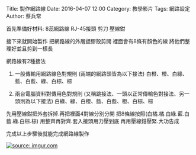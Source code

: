 Title: 製作網路線
Date: 2016-04-07 12:00
Category: 教學影片
Tags: 網路設定
Author: 蔡兵常

 
首先準備好材料: 
    8蕊網路線
    RJ-45接頭
    剪刀
    壓線鉗

接下來就開始製作
把網路線的外層塑膠殼剪開 裡面會有8條有顏色的線 將他們整理好並且剪到一樣長

網路線有2種接法


1. 一般傳輸用網路線色對規則 (兩端的網路頭皆為以下接法)
白橙、橙、白綠、藍、白藍、綠、白棕、棕



2. 兩台電腦資料對傳用色對規則 (又稱跳接法、一頭以正常傳輸色對接法、另一頭則為以下接法)
白綠、綠、白橙、藍、白藍、橙、白棕、棕

先用壓線鉗把外套拆掉.再把裡面4對線分別分開
把8條線按照(白橘.橘.白綠.藍.白藍.綠.白棕.棕)
用整齊再對齊.套入接頭用力壓到底
再用壓線鉗壓緊.大功告成

完成以上步驟後就能完成網路線製作

<a href="http://imgur.com/rkQt3nG"><img src="http://i.imgur.com/rkQt3nG.jpg" title="source: imgur.com" /></a>
